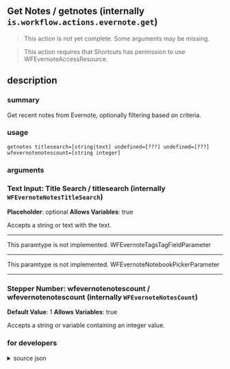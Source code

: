 
## Get Notes / getnotes (internally `is.workflow.actions.evernote.get`)

> This action is not yet complete. Some arguments may be missing.


> This action requires that Shortcuts has permission to use WFEvernoteAccessResource.


## description
### summary
Get recent notes from Evernote, optionally filtering based on criteria.


### usage
`getnotes titlesearch=[string|text] undefined=[???] undefined=[???] wfevernotenotescount=[string integer]`

### arguments
### Text Input: Title Search / titlesearch (internally `WFEvernoteNotesTitleSearch`)
**Placeholder**: optional
**Allows Variables**: true


Accepts a string 
or text
with the text.

---

This paramtype is not implemented. WFEvernoteTagsTagFieldParameter

---

This paramtype is not implemented. WFEvernoteNotebookPickerParameter

---

### Stepper Number: wfevernotenotescount / wfevernotenotescount (internally `WFEvernoteNotesCount`)
**Default Value**: 1
**Allows Variables**: true


Accepts a string 
or variable
containing an integer value.

### for developers

<details><summary>source json</summary>
<p>
```json
{
	"ActionClass": "WFEvernoteGetNotesAction",
	"ActionKeywords": [
		"search",
		"tag"
	],
	"AppIdentifier": "com.evernote.iPhone.Evernote",
	"Category": "Documents",
	"Description": {
		"DescriptionSummary": "Get recent notes from Evernote, optionally filtering based on criteria."
	},
	"Name": "Get Notes",
	"Output": {
		"Multiple": true,
		"OutputName": "Notes",
		"Types": [
			"ENNoteRef"
		]
	},
	"Parameters": [
		{
			"Class": "WFTextInputParameter",
			"Description": "Text to look for in the title of notes.",
			"Key": "WFEvernoteNotesTitleSearch",
			"Label": "Title Search",
			"Placeholder": "optional"
		},
		{
			"Class": "WFEvernoteTagsTagFieldParameter",
			"Description": "A list of tags with which to find matching notes. Wildcard characters (*) may be used.",
			"Key": "WFEvernoteNotesTags",
			"Label": "Tags",
			"Placeholder": "optional"
		},
		{
			"Class": "WFEvernoteNotebookPickerParameter",
			"Description": "The notebook in which to look for notes (optional)",
			"Key": "WFEvernoteNotesNotebookName",
			"Label": "In Notebook"
		},
		{
			"Class": "WFStepperParameter",
			"DefaultValue": 1,
			"Key": "WFEvernoteNotesCount",
			"StepperDescription": "Number of Notes",
			"StepperNoun": "Note",
			"StepperPluralNoun": "Notes",
			"StepperPrefix": "Get"
		}
	],
	"RequiredResources": [
		"WFEvernoteAccessResource"
	]
}
```
</p></details>
